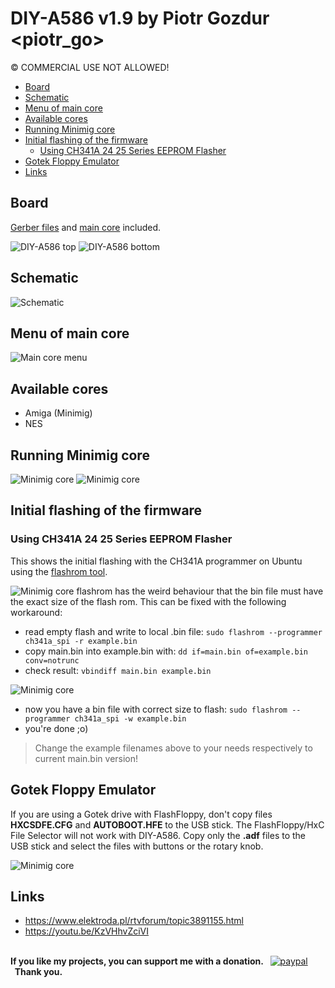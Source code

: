 # DIY-A586 v1.9 by Piotr Gozdur <piotr_go>
© COMMERCIAL USE NOT ALLOWED!

- [Board](#board)
- [Schematic](#schematic)
- [Menu of main core](#menu-of-main-core)
- [Available cores](#available-cores)
- [Running Minimig core](#running-minimig-core)
- [Initial flashing of the firmware](#initial-flashing-of-the-firmware)
  - [Using CH341A 24 25 Series EEPROM Flasher](#using-ch341a-24-25-series-eeprom-flasher)
- [Gotek Floppy Emulator](#gotek-floppy-emulator)
- [Links](#links)

## Board
[Gerber files](pcb/v1.9/gerbers.tar.gz) and [main core](main/MAIN%20v0.4.4a.tar.gz) included.

![DIY-A586 top](img/foto_003.jpg)
![DIY-A586 bottom](img/foto_004.jpg)

## Schematic
![Schematic](pcb/v1.9/schemat.png)

## Menu of main core
![Main core menu](../v1.6/img/foto_007.jpg)

## Available cores
* Amiga (Minimig)
* NES

## Running Minimig core
![Minimig core](../v1.6/img/foto_008.jpg)
![Minimig core](img/foto_009.jpg)

## Initial flashing of the firmware

### Using CH341A 24 25 Series EEPROM Flasher

This shows the initial flashing with the CH341A programmer on Ubuntu using the [flashrom tool](https://manpages.ubuntu.com/manpages/focal/man8/flashrom.8.html).

![Minimig core](../v1.6/img/flash-firmware-ch341a.jpg)
flashrom has the weird behaviour that the bin file must have the exact size of the flash rom. This can be fixed with the following workaround:

* read empty flash and write to local .bin file: ```sudo flashrom --programmer ch341a_spi -r example.bin```
* copy main.bin into example.bin with: ```dd if=main.bin of=example.bin conv=notrunc```
* check result: ```vbindiff main.bin example.bin```

![Minimig core](../v1.6/img/flash-bin-file-size-workaround.png)

* now you have a bin file with correct size to flash: ```sudo flashrom --programmer ch341a_spi -w example.bin```
* you're done ;o)

> Change the example filenames above to your needs respectively to current main.bin version!

## Gotek Floppy Emulator

If you are using a Gotek drive with FlashFloppy, don't copy files **HXCSDFE.CFG** and **AUTOBOOT.HFE** to the USB stick. The FlashFloppy/HxC File Selector will not work with DIY-A586. Copy only the **.adf** files to the USB stick and select the files with buttons or the rotary knob.

![Minimig core](../v1.6/img/diy-a586-with-gotek.jpg)

## Links
* https://www.elektroda.pl/rtvforum/topic3891155.html
* https://youtu.be/KzVHhvZciVI

<br><b>If you like my projects, you can support me with a donation.&nbsp;&nbsp;</b>
[![paypal](https://www.paypalobjects.com/en_US/i/btn/btn_donateCC_LG.gif)](https://www.paypal.com/donate/?business=8PFDDCVKKCSP6&no_recurring=0&currency_code=USD)
<b>&nbsp;&nbsp;Thank you.</b><br>
